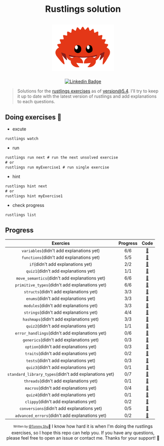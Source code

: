 <h1 align="center">
  <div>Rustlings solution</div><br>
  <img src="logo.png" alt="rust" width="200">
</h1>

<div align="center">

[![Linkedin Badge](https://img.shields.io/badge/-LinkedIn-blue?style=flat-square&logo=Linkedin&logoColor=white&link=https://www.linkedin.com/in/qi-shu/)](https://www.linkedin.com/in/qi-shu/)

</div>

> Solutions for the [rustlings exercises](https://github.com/rust-lang/rustlings) as of version@5.4.
> I'll try to keep it up to date with the latest version of rustlings and add explanations to each questions.

## Doing exercises 🏃

- excute

```shell
rustlings watch
```

- run

```shell
rustlings run next # run the next unsolved exercise
# or
rustlings run myExercise1 # run single exercise
```

- hint

```shell
rustlings hint next
# or
rustlings hint myExercise1
```

- check progress

```shell
rustlings list
```

## Progress

|                       Exercies                        | Progress |                                                 Code                                                  |
| :---------------------------------------------------: | :------: | :---------------------------------------------------------------------------------------------------: |
|       `variables`(didn't add explanations yet)        |   6/6    |       [:link:](https://github.com/qstommyshu/rustlings-solution/tree/main/exercises/variables)        |
|       `functions`(didn't add explanations yet)        |   5/5    |       [:link:](https://github.com/qstommyshu/rustlings-solution/tree/main/exercises/functions)        |
|           `if`(didn't add explanations yet)           |   2/2    |           [:link:](https://github.com/qstommyshu/rustlings-solution/tree/main/exercises/if)           |
|         `quiz1`(didn't add explanations yet)          |   1/1    |        [:link:](https://github.com/qstommyshu/rustlings-solution/tree/main/exercises/quiz1.rs)        |
|     `move_semantics`(didn't add explanations yet)     |   6/6    |     [:link:](https://github.com/qstommyshu/rustlings-solution/tree/main/exercises/move_semantics)     |
|    `primitive_types`(didn't add explanations yet)     |   6/6    |    [:link:](https://github.com/qstommyshu/rustlings-solution/tree/main/exercises/primitive_types)     |
|        `structs`(didn't add explanations yet)         |   3/3    |        [:link:](https://github.com/qstommyshu/rustlings-solution/tree/main/exercises/structs)         |
|         `enums`(didn't add explanations yet)          |   3/3    |         [:link:](https://github.com/qstommyshu/rustlings-solution/tree/main/exercises/enums)          |
|        `modules`(didn't add explanations yet)         |   3/3    |        [:link:](https://github.com/qstommyshu/rustlings-solution/tree/main/exercises/modules)         |
|        `strings`(didn't add explanations yet)         |   4/4    |        [:link:](https://github.com/qstommyshu/rustlings-solution/tree/main/exercises/strings)         |
|        `hashmaps`(didn't add explanations yet)        |   3/3    |        [:link:](https://github.com/qstommyshu/rustlings-solution/tree/main/exercises/hashmaps)        |
|         `quiz2`(didn't add explanations yet)          |   1/1    |        [:link:](https://github.com/qstommyshu/rustlings-solution/tree/main/exercises/quiz2.rs)        |
|    `error_handlings`(didn't add explanations yet)     |   0/6    |     [:link:](https://github.com/qstommyshu/rustlings-solution/tree/main/exercises/error_handling)     |
|        `generics`(didn't add explanations yet)        |   0/3    |        [:link:](https://github.com/qstommyshu/rustlings-solution/tree/main/exercises/generics)        |
|         `option`(didn't add explanations yet)         |   0/3    |         [:link:](https://github.com/qstommyshu/rustlings-solution/tree/main/exercises/option)         |
|         `traits`(didn't add explanations yet)         |   0/2    |         [:link:](https://github.com/qstommyshu/rustlings-solution/tree/main/exercises/traits)         |
|         `tests`(didn't add explanations yet)          |   0/3    |         [:link:](https://github.com/qstommyshu/rustlings-solution/tree/main/exercises/tests)          |
|         `quiz3`(didn't add explanations yet)          |   0/1    |        [:link:](https://github.com/qstommyshu/rustlings-solution/tree/main/exercises/quiz3.rs)        |
| `standard_library_types`(didn't add explanations yet) |   0/7    | [:link:](https://github.com/qstommyshu/rustlings-solution/tree/main/exercises/standard_library_types) |
|        `threads`(didn't add explanations yet)         |   0/1    |        [:link:](https://github.com/qstommyshu/rustlings-solution/tree/main/exercises/threads)         |
|         `macros`(didn't add explanations yet)         |   0/4    |         [:link:](https://github.com/qstommyshu/rustlings-solution/tree/main/exercises/macros)         |
|         `quiz4`(didn't add explanations yet)          |   0/1    |        [:link:](https://github.com/qstommyshu/rustlings-solution/tree/main/exercises/quiz4.rs)        |
|         `clippy`(didn't add explanations yet)         |   0/2    |         [:link:](https://github.com/qstommyshu/rustlings-solution/tree/main/exercises/clippy)         |
|      `conversions`(didn't add explanations yet)       |   0/5    |      [:link:](https://github.com/qstommyshu/rustlings-solution/tree/main/exercises/conversions)       |
|    `advanced_errors`(didn't add explanations yet)     |   0/2    |    [:link:](https://github.com/qstommyshu/rustlings-solution/tree/main/exercises/advanced_errors)     |

<div align="center">

<sub><sup>Written by <a href="https://github.com/qstommyshu">@Tommy Shu</a></sup></sub><small>🥳</small>
I know how hard it is when I'm doing the rustlings exercises, so I hope this repo can help you. If you have any questions, please feel free to open an issue or contact me. Thanks for your support! 🙏

</div>
